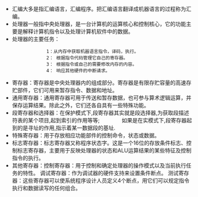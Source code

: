 - 汇编大多是指汇编语言，汇编程序。把汇编语言翻译成机器语言的过程称为汇编。
- 处理器一般指中央处理器，是一台计算机的运算核心和控制核心，它的功能主要是解释计算机指令以及处理计算机软件中的数据。
- 处理器的主要任务：
```
                1：从内存中获取机器语言指令，译码，执行。
                2： 根据指令代码管理它自己的寄存器。
                3： 根据指令或自己的需要修改内存的内容。
                4： 响应其他硬件的中断请求。
   ```             
- 寄存器：寄存器是中央处理器内的组成部分。寄存器是有限存贮容量的高速存贮部件，它们可用来暂存指令、数据和地址。
- 通用寄存器：通用寄存器可用于传送和暂存数据，也可参与算术逻辑运算，并保存运算结果。除此之外，它们还各自具有一些特殊功能。
- 段寄存器和选择器：在保护模式下,段寄存器其实就是段选择器,为获取段描述符表的某个项目,起到索引的作用等等;
               如果是在实模式下,段寄存器起到的是寻址的作用,指示着某一数据段的基址.
- 特殊寄存器：用于存放相应功能部件的控制命令，状态或数据。
- 标志寄存器：标志寄存器又称程序状态字。这是一个16位的存放条件标志、控制标志寄存器，主要用于反映处理器的状态和ALU运算结果的某些特征及控制指令的执行。
- 其他寄存器：控制寄存器：用于控制和确定处理器的操作模式以及当前执行任务的特性。
          调试寄存器：作为调试器的硬件支持来设置条件断点。
          测试寄存器：这些寄存器可以使系统程序设计人员定义4个断点，用它们可以规定指令执行和数据读写的任何组合。

